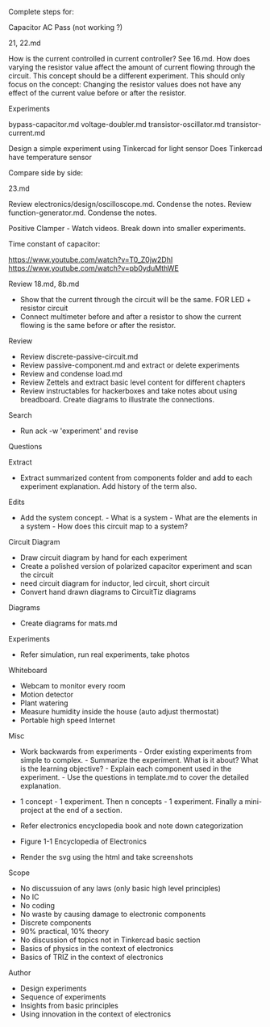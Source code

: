 
Complete steps for:

Capacitor AC Pass (not working ?)

21, 22.md

How is the current controlled in current controller? See 16.md. How does varying the resistor value affect the amount of current flowing through the circuit. This concept should be a different experiment. This should only focus on the concept: Changing the resistor values does not have any effect of the current value before or after the resistor.

Experiments

bypass-capacitor.md
voltage-doubler.md
transistor-oscillator.md
transistor-current.md

Design a simple experiment using Tinkercad for light sensor
Does Tinkercad have temperature sensor


Compare side by side:

23.md

Review electronics/design/oscilloscope.md. Condense the notes.
Review function-generator.md. Condense the notes.

Positive Clamper - Watch videos. Break down into smaller experiments.


Time constant of capacitor:

https://www.youtube.com/watch?v=T0_Z0jw2DhI
https://www.youtube.com/watch?v=pb0yduMthWE


Review 18.md, 8b.md

- Show that the current through the circuit will be the same. FOR LED + resistor circuit
- Connect multimeter before and after a resistor to show the current flowing is the same before or after the resistor.

Review

- Review discrete-passive-circuit.md
- Review passive-component.md and extract or delete experiments
- Review and condense load.md
- Review Zettels and extract basic level content for different chapters
- Review instructables for hackerboxes and take notes about using breadboard. Create diagrams to illustrate the connections.

Search

- Run ack -w 'experiment' and revise

Questions

Extract

- Extract summarized content from components folder and add to each experiment explanation. Add history of the term also.

Edits

- Add the system concept.
		- What is a system
		- What are the elements in a system
		- How does this circuit map to a system?

Circuit Diagram

- Draw circuit diagram by hand for each experiment
- Create a polished version of polarized capacitor experiment and scan the circuit
- need circuit diagram for inductor, led circuit, short circuit
- Convert hand drawn diagrams to CircuitTiz diagrams

Diagrams

- Create diagrams for mats.md

Experiments

- Refer simulation, run real experiments, take photos

Whiteboard

- Webcam to monitor every room
- Motion detector
- Plant watering
- Measure humidity inside the house (auto adjust thermostat)
- Portable high speed Internet

Misc

- Work backwards from experiments
		- Order existing experiments from simple to complex.
		- Summarize the experiment. What is it about? What is the learning objective?
		- Explain each component used in the experiment.
		- Use the questions in template.md to cover the detailed explanation.
- 1 concept - 1 experiment. Then n concepts - 1 experiment. Finally a mini-project at the end of a section.

- Refer electronics encyclopedia book and note down categorization
- Figure 1-1 Encyclopedia of Electronics

- Render the svg using the html and take screenshots

Scope

- No discussuion of any laws (only basic high level principles)
- No IC
- No coding
- No waste by causing damage to electronic components
- Discrete components
- 90% practical, 10% theory
- No discussion of topics not in Tinkercad basic section
- Basics of physics in the context of electronics
- Basics of TRIZ in the context of electronics

Author

- Design experiments
- Sequence of experiments
- Insights from basic principles
- Using innovation in the context of electronics
